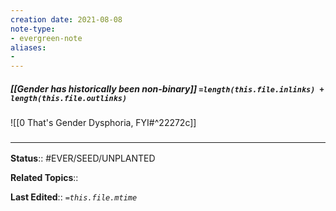 ```yaml
---
creation date: 2021-08-08
note-type: 
- evergreen-note
aliases:
- 
---
```


##### [[Gender has historically been non-binary]] `=length(this.file.inlinks) + length(this.file.outlinks)`

![[0 That's Gender Dysphoria, FYI#^22272c]]

### <hr class="footnote"/>

**Status**:: #EVER/SEED/UNPLANTED 

**Related Topics**:: 
	
**Last Edited**:: *`=this.file.mtime`*
